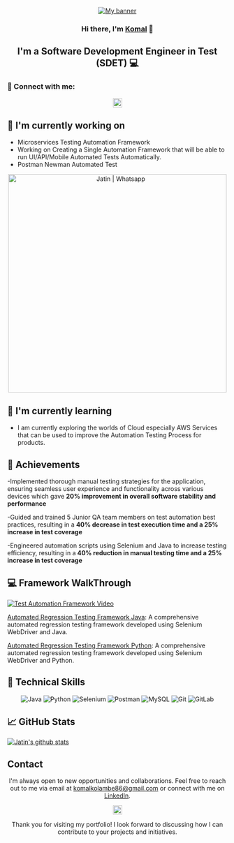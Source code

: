 <p align="center">
  <a href="https://www.linkedin.com/in/komal-kolambe" target="_blank" rel="noreferrer">
    <img src="https://raw.githubusercontent.com/komalKolambe/komalKolambe.github.io/main/images/banner.png" alt="My banner">
  </a>
</p>

<h3 align="center">Hi there, I'm <a href="https://www.linkedin.com/in/komal-kolambe" target="_blank" rel="noreferrer">Komal</a> 👋</h3>

<h2 align="center">I'm a Software Development Engineer in Test (SDET) 💻<!--, Avid Photographer 📸, and Passionate Gardener 🌱--></h2>

### 🤝 Connect with me:

<p align="center">
  <a href="https://www.linkedin.com/in/komal-kolambe/">
    <img src="https://raw.githubusercontent.com/komalKolambe/komalKolambe.github.io/main/images/linkedin.svg" alt="Jatin Shharma | LinkedIn" width="21px"/>
  </a>
  <!--
  <a href="https://instagram.com/tech_with_jatin">
    <img src="https://raw.githubusercontent.com/komalKolambe/komalKolambe.github.io/main/images/instagram.svg" alt="Jatin | Instagram" width="21px"/>
  </a>
  <a href="https://wa.link/8nquvx">
    <img src="https://raw.githubusercontent.com/komalKolambe/komalKolambe.github.io/main/images/whatsapp.png" alt="Jatin | Whatsapp" width="21px"/>
  </a> -->
</p>

<!--
## 🥇 Certifications -->
<!--<p align="center">
  <img src="https://raw.githubusercontent.com/komalKolambe/komalKolambe.github.io/main/images/ISTQB.png" alt="Jatin | ISTQB" width="100 px"/>
  <img src="https://raw.githubusercontent.com/komalKolambe/komalKolambe.github.io/main/images/aws-cp.png" alt="Jatin | AWS-CP" width="100 px"/>
  <img src="https://raw.githubusercontent.com/komalKolambe/komalKolambe.github.io/main/images/aws-dev.png" alt="Jatin | AWS-DEV" width="100 px"/>
  <img src="https://raw.githubusercontent.com/komalKolambe/komalKolambe.github.io/main/images/aws-sa.png" alt="Jatin | AWS-SA" width="100 px"/>
   <img src="https://raw.githubusercontent.com/komalKolambe/komalKolambe.github.io/main/images/ocpjp.png" alt="Jatin | AWS-SA" width="100 px"/>
    <img src="https://raw.githubusercontent.com/komalKolambe/komalKolambe.github.io/main/images/safe.png" alt="Jatin | AWS-SA" width="100 px"/>
     <img src="https://raw.githubusercontent.com/komalKolambe/komalKolambe.github.io/main/images/csm.webp" alt="Jatin | AWS-SA" width="100 px"/>
</p>

<p align="center">💬 If you have any questions or feedback, please don't hesitate to reach out to me!</p> -->

## 🔭 I'm currently working on

- Microservices Testing Automation Framework
- Working on Creating a Single Automation Framework that will be able to run UI/API/Mobile Automated Tests Automatically. 
- Postman Newman Automated Test 
<p align="center">    
<img src="https://raw.githubusercontent.com/komalKolambe/komalKolambe.github.io/main/images/postmanproject.jpg" alt="Jatin | Whatsapp" width="500px"/> </p>

## 🌱 I'm currently learning

- I am currently exploring the worlds of Cloud especially AWS Services that can be used to improve the Automation Testing Process for products. 


## 🥇 Achievements

-Implemented thorough manual testing strategies for the application, ensuring
seamless user experience and functionality across various devices which gave
<b>20% improvement in overall software stability and performance</b>

-Guided and trained 5 Junior QA team members on test automation best practices,
resulting in a  <b>40% decrease in test execution time and a 25% increase in test
coverage </b>

-Engineered automation scripts using Selenium and Java to increase testing
efficiency, resulting in a<b> 40% reduction in manual testing time and a 25% increase
in test coverage</b>


## 💻 Framework WalkThrough
[![Test Automation Framework Video](https://raw.githubusercontent.com/komalKolambe/komalKolambe.github.io/main/images/thumbnail.jpg)](https://youtu.be/BCaqX6XCKhw)

<!--
## 💻 My Projects 

[![Readme Card](https://github-readme-stats.vercel.app/api/pin/?username=komalKolambe&repo=AutomationFramework)](https://github.com/komalKolambe/AutomationFramework) -->

[Automated Regression Testing Framework Java](https://github.com/komalKolambe/): A comprehensive automated regression testing framework developed using Selenium WebDriver and Java.

[Automated Regression Testing Framework Python](https://github.com/komalKolambe/): A comprehensive automated regression testing framework developed using Selenium WebDriver and Python.


## 💼 Technical Skills

<p align="center">
  <img src="https://img.shields.io/badge/Java-007396?style=for-the-badge&logo=java&logoColor=white" alt="Java">
  <img src="https://img.shields.io/badge/Python-3776AB?style=for-the-badge&logo=python&logoColor=white" alt="Python"> 
 <!-- <img src="https://img.shields.io/badge/JavaScript-F7DF1E?style=for-the-badge&logo=javascript&logoColor=black" alt="JavaScript"> -->
  <img src="https://img.shields.io/badge/Selenium-43B02A?style=for-the-badge&logo=selenium&logoColor=white" alt="Selenium">
  <img src="https://img.shields.io/badge/Postman-FF6C37?style=for-the-badge&logo=postman&logoColor=white" alt="Postman">
  <img src="https://img.shields.io/badge/MySQL-4479A1?style=for-the-badge&logo=mysql&logoColor=white" alt="MySQL">
  <!-- <img src="https://img.shields.io/badge/JMeter-D22128?style=for-the-badge&logo=apache%20jmeter&logoColor=white" alt="JMeter"> -->
  <!-- <img src="https://img.shields.io/badge/Docker-2496ED?style=for-the-badge&logo=docker&logoColor=white" alt="Docker">
  <img src="https://img.shields.io/badge/AWS-232F3E?style=for-the-badge&logo=amazon-aws&logoColor=white" alt="AWS">
  <img src="https://img.shields.io/badge/Azure-0089D6?style=for-the-badge&logo=microsoft-azure&logoColor=white" alt="Azure"> -->
  <img src="https://img.shields.io/badge/Git-F05032?style=for-the-badge&logo=git&logoColor=white" alt="Git">
  <img src="https://img.shields.io/badge/GitLab-FCA121?style=for-the-badge&logo=gitlab&logoColor=white" alt="GitLab">
</p>

## 📈 GitHub Stats 

[![Jatin's github stats](https://github-readme-stats.vercel.app/api?username=komalKolambe)](https://github.com/komalKolambe)


## Contact

<p align="center">I'm always open to new opportunities and collaborations. Feel free to reach out to me via email at <a href="mailto:komalkolambe86@gmail.com">komalkolambe86@gmail.com</a> or connect with me on <a href="https://www.linkedin.com/in/yourprofile">LinkedIn</a>.</p>

<p align="center">
  <a href="https://www.linkedin.com/in/
komal-kolambe/">
    <img src="https://raw.githubusercontent.com/komalKolambe/komalKolambe.github.io/main/images/linkedin.svg" alt="Jatin Shharma | LinkedIn" width="21px"/>
  </a>
 <!-- <a href="https://instagram.com/tech_with_jatin">
    <img src="https://raw.githubusercontent.com/komalKolambe/komalKolambe.github.io/main/images/instagram.svg" alt="Jatin | Instagram" width="21px"/>
  </a>
  <a href="https://wa.link/8nquvx">
    <img src="https://raw.githubusercontent.com/komalKolambe/komalKolambe.github.io/main/images/whatsapp.png" alt="Jatin | Whatsapp" width="21px"/>
  </a> -->
</p>
  

<p align="center">Thank you for visiting my portfolio! I look forward to discussing how I can contribute to your projects and initiatives.</p>
